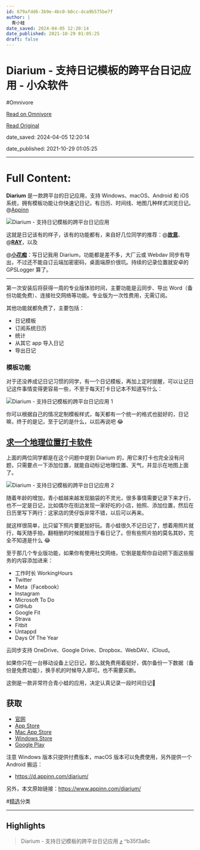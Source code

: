 ```yaml
---
id: 679afdd6-3b9e-4bc0-b0cc-dca9b575be7f
author: |
  青小蛙
date_saved: 2024-04-05 12:20:14
date_published: 2021-10-29 01:05:25
draft: false
---
```


# Diarium - 支持日记模板的跨平台日记应用 - 小众软件
#Omnivore

[Read on Omnivore](https://omnivore.app/me/diarium-18eaf0f891a)

[Read Original](https://www.appinn.com/diarium/)

date_saved: 2024-04-05 12:20:14

date_published: 2021-10-29 01:05:25

--- 

# Full Content: 

**Diarium** 是一款跨平台的日记应用，支持 Windows、macOS、Android 和 iOS 系统，拥有模板功能让你快速记日记，有日历、时间线、地图几种样式浏览日记。@[Appinn](https://www.appinn.com/diarium/)

![Diarium - 支持日记模板的跨平台日记应用](https://proxy-prod.omnivore-image-cache.app/1608x700,sIJ_2jq1Dx7pA-2dk1aK9DQRfq7AK7iE0ptZSwn76wDo/https://static1.appinn.com/images/202110/diarium.jpg!o "Diarium - 支持日记模板的跨平台日记应用 1")

这就是日记该有的样子，该有的功能都有，来自好几位同学的推荐：@**[故意](https://www.appinn.com/one-day-one-sentence/comment-page-1/#comment-470322)**、@**[RAY](https://www.appinn.com/geographic-location-check-in/#comment-480008)**，以及

@**[小花痴](https://www.appinn.com/geographic-location-check-in/#comment-480012)**：写日记我用 Diarium，功能都是差不多，大厂云或 Webdav 同步有导出，不过还不能自订云端加密密码，桌面端原价很坑。持续的记录位置就安卓的 GPSLogger 算了。

---

第一次安装后将获得一周的专业版体验时间，主要功能是云同步、导出 Word（备份功能免费）、连接社交网络等功能。专业版为一次性费用，无需订阅。

其他功能就都免费了，主要包括：

* 日记模板
* 订阅系统日历
* 统计
* 从其它 app 导入日记
* 导出日记

### 模板功能

对于还没养成记日记习惯的同学，有一个日记模板，再加上定时提醒，可以让记日记这件事情变得更容易一些，不至于每天打卡日记本不知道写什么：

![Diarium - 支持日记模板的跨平台日记应用 1](https://proxy-prod.omnivore-image-cache.app/588x626,supR2V78FrVE-0mSK_nnPe_sRiSY1dKfPa1XqNmEWris/https://static1.appinn.com/images/202110/screen-appinn2021-10-29-12-39-27.jpg!o "Diarium - 支持日记模板的跨平台日记应用 2")

你可以根据自己的情况定制模板样式，每天都有一个统一的格式也挺好的，日记嘛，终于的是记，至于记的是什么，以后再说吧 😂

## [求一个地理位置打卡软件](https://www.appinn.com/geographic-location-check-in/)

上面的两位同学都是在这个问题中提到 Diarium 的，用它来打卡也完全没有问题，只需要点一下添加位置，就能自动标记地理位置、天气，并显示在地图上面了。

![Diarium - 支持日记模板的跨平台日记应用 2](https://proxy-prod.omnivore-image-cache.app/375x716,sWkGS0eTLlM9HC5JRGo6NypmYNLB3OSuKi2CgLmdN50E/https://static1.appinn.com/images/202110/600x0w-4.jpg!o "Diarium - 支持日记模板的跨平台日记应用 3")

随着年龄的增加，青小蛙越来越发现脑袋的不灵光，很多事情需要记录下来才行，也不一定是日记，比如偶尔在街边发现一家好吃的小店，拍照、添加位置，然后在日历里写下两行：这家店的煲仔饭非常不错，以后可以再来。

就这样很简单，比只留下照片要更加好玩。青小蛙很久不记日记了，想着用照片就行，每天随手拍，翻相册的时候就相当于看日记了。但有些照片拍的莫名其妙，完全不知道是什么 😂

至于那几个专业版功能，如果你有使用社交网络，它倒是能帮你自动把下面这些服务的内容添加进来：

* 工作时长 WorkingHours
* Twitter
* Meta（Facebook）
* Instagram
* Microsoft To Do
* GitHub
* Google Fit
* Strava
* Fitbit
* Untappd
* Days Of The Year

云同步支持 OneDrive、Google Drive、Dropbox、WebDAV、iCloud。

如果你只在一台移动设备上记日记，那么就免费用着挺好，偶尔备份一下数据（备份是免费功能），换手机的时候导入即可。也不需要买断。

这倒是一款非常符合青小蛙的应用，决定认真记录一段时间日记🐶

## 获取

* [官网](https://timopartl.com/?utm%5Fsource=appinn.com)
* [App Store](https://itunes.apple.com/app/id1436044299)
* [Mac App Store](https://apps.apple.com/cn/app/id1502834782)
* [Windows Store](https://www.microsoft.com/en-us/p/diarium-private-diary-daily-journal/9nblggh4vzz1)
* [Google Play](https://play.google.com/store/apps/details?id=partl.Diarium)

注意 Windows 版本只提供付费版本，macOS 版本可以免费使用，另外提供一个 Android 搬运：

* <https://d.appinn.com/diarium/>

另外，本文原始链接：https://www.appinn.com/diarium/

#[精选](https://www.appinn.com/category/featured/)分类

---

## Highlights

> Diarium - 支持日记模板的跨平台日记应用 [⤴️](https://omnivore.app/me/diarium-18eaf0f891a#b35f3a8c-3e55-4ad9-98f1-48ae6ac2cc2f)  ^b35f3a8c

